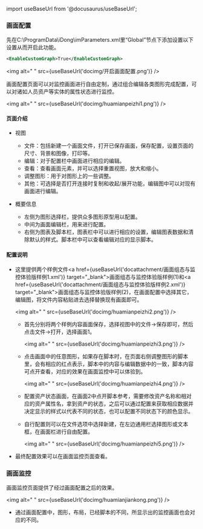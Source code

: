 
import useBaseUrl from '@docusaurus/useBaseUrl';

### 画面配置

先在C:\ProgramData\iDong\imParameters.xml里“Global”节点下添加设置以下设置从而开启此功能。

~~~ xml
<EnableCustomGraph>True</EnableCustomGraph>
~~~

<img alt=" " src={useBaseUrl('docimg/开启画面配置.png')} />

画面配置页面可以对监控画面进行自由定制，通过组合编辑各类图形完成配置，可以对诸如人员资产等实体的属性状态进行监控。

<img alt=" " src={useBaseUrl('docimg/huamianpeizhi1.png')} />

#### 页面介绍

* 视图
  * 文件：包括新建一个画面文件，打开已保存画面，保存配置，设置页面的尺寸、背景和图像，打印等。
  * 编辑：对于配置栏中画面进行相应的编辑。
  * 查看：查看画面元素，并可以选择重置视图，放大和缩小。
  * 调整图形：用于对图形上的一些调整。
  * 其他：可选择是否打开连接时复制和收起/展开功能，编辑图中可以对现有画面进行编辑。

* 概要信息
  * 左侧为图形选择栏，提供众多图形原型用以配置。
  * 中间为画面编辑栏，用来进行配置。
  * 右侧为图表及脚本栏，图表栏中可以进行相应的设置，编辑图表数据和清除默认的样式。脚本栏中可以查看编辑对应的显示脚本。

#### 配置说明

* 这里提供两个样例文件<a href={useBaseUrl('docattachment/画面组态与监控体验版样例1.xml')} target="_blank">画面组态与监控体验版样例(1)</a>和<a href={useBaseUrl('docattachment/画面组态与监控体验版样例2.xml')} target="_blank">画面组态与监控体验版样例(2)</a>，在画面配置中选择其它，编辑图，将文件内容粘贴进去选择替换现有画面即可。

  <img alt=" " src={useBaseUrl('docimg/huamianpeizhi2.png')} />

  * 首先分别将两个样例内容画面保存，选择视图中的文件→保存即可，然后点击文件→打开，选择画面1。

    <img alt=" " src={useBaseUrl('docimg/huamianpeizhi3.png')} />

  * 点击画面中的任意图形，如果存在脚本时，在页面右侧调整图形的脚本里，会有相应的红点表示，脚本中的内容与编辑数据中的一致，脚本内容可点开查看，对应的效果在画面监控中可以体验到。

    <img alt=" " src={useBaseUrl('docimg/huamianpeizhi4.png')} />

  * 配置资产状态画面，在画面2中点开脚本参考，需要修改资产名称和相对应的资产属性名，拿到资产的状态，之后可以通过配置来获取相应数据并决定显示的样式以代表不同的状态，也可以配置不同状态下的颜色显示。

  * 自行配置则可以在文件选项中选择新建，在左边通用栏选择图形或文本框，在画面栏进行自由配置。

    <img alt=" " src={useBaseUrl('docimg/huamianpeizhi5.png')} />

* 最终配置效果可以在画面监控页面查看。

### 画面监控

画面监控页面提供了经过画面配置之后的效果。

<img alt=" " src={useBaseUrl('docimg/huamianjiankong.png')} />

* 通过画面配置中，图形，布局，已经脚本的不同，所显示出的监控画面也会对应的不同。